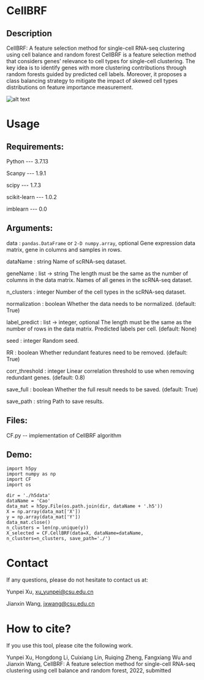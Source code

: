 # CellBRF
## Description
CellBRF: A feature selection method for single-cell RNA-seq clustering using cell balance and random forest
CellBRF is a feature selection method that considers genes’ relevance to cell types for single-cell clustering. The key idea is to identify genes with more clustering contributions through random forests guided by predicted cell labels. Moreover, it proposes a class balancing strategy to mitigate the impact of skewed cell types distributions on feature importance measurement.

![alt text](https://github.com/xuyp-csu/CellBRF/blob/main/workflow.png)

# Usage
## Requirements:

Python --- 3.7.13

Scanpy --- 1.9.1

scipy --- 1.7.3

scikit-learn --- 1.0.2

imblearn --- 0.0

## Arguments:

data : `pandas.DataFrame` or `2-D numpy.array`, optional
        Gene expression data matrix, gene in columns and samples in rows.

dataName : string
    Name of scRNA-seq dataset.

geneName : list -> string
    The length must be the same as the number of columns in the data matrix.
    Names of all genes in the scRNA-seq dataset.

n_clusters : integer
    Number of the cell types in the scRNA-seq dataset.

normalization : boolean
    Whether the data needs to be normalized. (default: True)

label_predict : list -> integer, optional
    The length must be the same as the number of rows in the data matrix.
    Predicted labels per cell. (default: None)

seed : integer
    Random seed.

RR : boolean
    Whether redundant features need to be removed. (default: True)

corr_threshold : integer
    Linear correlation threshold to use when removing redundant genes. (default: 0.8)

save_full : boolean
    Whether the full result needs to be saved. (default: True)

save_path : string
    Path to save results.

## Files:
CF.py -- implementation of CellBRF algorithm

## Demo:
```
import h5py
import numpy as np
import CF
import os

dir = './h5data'
dataName = 'Cao'
data_mat = h5py.File(os.path.join(dir, dataName + '.h5'))
X = np.array(data_mat['X'])
y = np.array(data_mat['Y'])
data_mat.close()
n_clusters = len(np.unique(y))
X_selected = CF.CellBRF(data=X, dataName=dataName, n_clusters=n_clusters, save_path='./')
```

# Contact
If any questions, please do not hesitate to contact us at: 

Yunpei Xu, xu_yunpei@csu.edu.cn

Jianxin Wang, jxwang@csu.edu.cn

# How to cite?
If you use this tool, please cite the following work.

Yunpei Xu, Hongdong Li, Cuixiang Lin, Ruiqing Zheng, Fangxiang Wu and Jianxin Wang, CellBRF: A feature selection method for single-cell RNA-seq clustering using cell balance and random forest, 2022, submitted  
